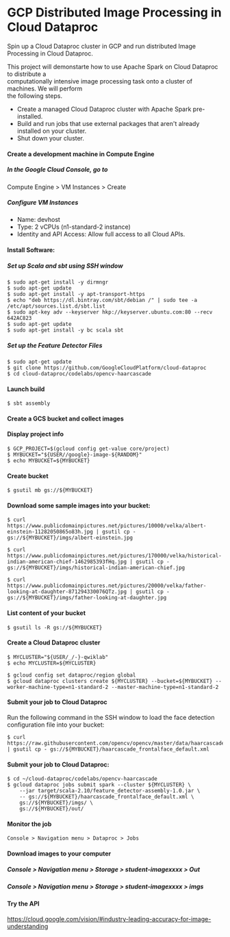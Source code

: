 # GCP Distributed Image Processing in Cloud Dataproc  

Spin up a Cloud Dataproc cluster in GCP and run distributed Image Processing in Cloud Dataproc.    

This project will demonstarte how to use Apache Spark on Cloud Dataproc to distribute a   
computationally intensive image processing task onto a cluster of machines. We will perform  
the following steps.  

* Create a managed Cloud Dataproc cluster with Apache Spark pre-installed.  
* Build and run jobs that use external packages that aren't already installed on your cluster.  
* Shut down your cluster.  


#### Create a development machine in Compute Engine

##### In the Google Cloud Console, go to  
Compute Engine > VM Instances > Create

##### Configure VM Instances 
-  Name: devhost  
-  Type: 2 vCPUs (n1-standard-2 instance)
-  Identity and API Access: Allow full access to all Cloud APIs.


#### Install Software:

##### Set up Scala and sbt using SSH window
```
$ sudo apt-get install -y dirmngr
$ sudo apt-get update
$ sudo apt-get install -y apt-transport-https
$ echo "deb https://dl.bintray.com/sbt/debian /" | sudo tee -a /etc/apt/sources.list.d/sbt.list
$ sudo apt-key adv --keyserver hkp://keyserver.ubuntu.com:80 --recv 642AC823
$ sudo apt-get update
$ sudo apt-get install -y bc scala sbt
```

##### Set up the Feature Detector Files

```
$ sudo apt-get update
$ git clone https://github.com/GoogleCloudPlatform/cloud-dataproc
$ cd cloud-dataproc/codelabs/opencv-haarcascade
```

#### Launch build

```
$ sbt assembly
```

#### Create a GCS bucket and collect images

#### Display project info

```
$ GCP_PROJECT=$(gcloud config get-value core/project)
$ MYBUCKET="${USER//google}-image-${RANDOM}"
$ echo MYBUCKET=${MYBUCKET}
```

#### Create bucket

```
$ gsutil mb gs://${MYBUCKET}
```

#### Download some sample images into your bucket:

```
$ curl https://www.publicdomainpictures.net/pictures/10000/velka/albert-einstein-11282050865o83h.jpg | gsutil cp - gs://${MYBUCKET}/imgs/albert-einstein.jpg

$ curl https://www.publicdomainpictures.net/pictures/170000/velka/historical-indian-american-chief-1462985393fHq.jpg | gsutil cp - gs://${MYBUCKET}/imgs/historical-indian-american-chief.jpg

$ curl https://www.publicdomainpictures.net/pictures/20000/velka/father-looking-at-daughter-871294330076QTz.jpg | gsutil cp - gs://${MYBUCKET}/imgs/father-looking-at-daughter.jpg
```

#### List content of your bucket

```
$ gsutil ls -R gs://${MYBUCKET}
```

#### Create a Cloud Dataproc cluster

```
$ MYCLUSTER="${USER/_/-}-qwiklab"
$ echo MYCLUSTER=${MYCLUSTER}
```
```
$ gcloud config set dataproc/region global
$ gcloud dataproc clusters create ${MYCLUSTER} --bucket=${MYBUCKET} --worker-machine-type=n1-standard-2 --master-machine-type=n1-standard-2 
```

#### Submit your job to Cloud Dataproc

Run the following command in the SSH window to load the face detection configuration file into your bucket:
```
$ curl https://raw.githubusercontent.com/opencv/opencv/master/data/haarcascades/haarcascade_frontalface_default.xml | gsutil cp - gs://${MYBUCKET}/haarcascade_frontalface_default.xml
```

#### Submit your job to Cloud Dataproc:
```
$ cd ~/cloud-dataproc/codelabs/opencv-haarcascade
$ gcloud dataproc jobs submit spark --cluster ${MYCLUSTER} \
	--jar target/scala-2.10/feature_detector-assembly-1.0.jar \
	-- gs://${MYBUCKET}/haarcascade_frontalface_default.xml \
	gs://${MYBUCKET}/imgs/ \
	gs://${MYBUCKET}/out/
```

#### Monitor the job

```
Console > Navigation menu > Dataproc > Jobs
```

#### Download images to your computer

##### Console > Navigation menu > Storage > student-imagexxxx > Out

##### Console > Navigation menu > Storage > student-imagexxxx > imgs

#### Try the API 
https://cloud.google.com/vision/#industry-leading-accuracy-for-image-understanding

